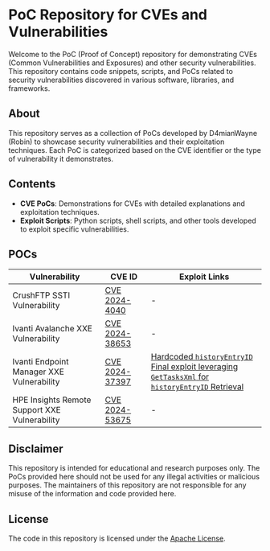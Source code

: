 # PoC Repository for CVEs and Vulnerabilities

Welcome to the PoC (Proof of Concept) repository for demonstrating CVEs (Common Vulnerabilities and Exposures) and other security vulnerabilities. This repository contains code snippets, scripts, and PoCs related to security vulnerabilities discovered in various software, libraries, and frameworks.

## About

This repository serves as a collection of PoCs developed by D4mianWayne (Robin) to showcase security vulnerabilities and their exploitation techniques. Each PoC is categorized based on the CVE identifier or the type of vulnerability it demonstrates.

## Contents

- **CVE PoCs**: Demonstrations for CVEs with detailed explanations and exploitation techniques.
- **Exploit Scripts**: Python scripts, shell scripts, and other tools developed to exploit specific vulnerabilities.

## POCs

| Vulnerability | CVE ID | Exploit Links |
| ------------- | ------ | ------------- |
| CrushFTP SSTI Vulnerability | [CVE 2024-4040](./CVE%202024-4040/) | - |
| Ivanti Avalanche XXE Vulnerability | [CVE 2024-38653](./CVE%202024-38653/) | - |
| Ivanti Endpoint Manager XXE Vulnerability | [CVE 2024-37397](./CVE%202024-37397/) | [Hardcoded `historyEntryID`](./CVE%202024-37397/CVE-2024-37397-Hardcoded-ID-Showcase.py) <br> [Final exploit leveraging `GetTasksXml` for `historyEntryID` Retrieval](./CVE%202024-37397/CVE-2024-37397-Final-Full-Chain.py) |
| HPE Insights Remote Support XXE Vulnerability | [CVE 2024-53675](./CVE%202024-53675/CVE-2024-53675.py) | - |


## Disclaimer

This repository is intended for educational and research purposes only. The PoCs provided here should not be used for any illegal activities or malicious purposes. The maintainers of this repository are not responsible for any misuse of the information and code provided here.

## License

The code in this repository is licensed under the [Apache License](LICENSE).
